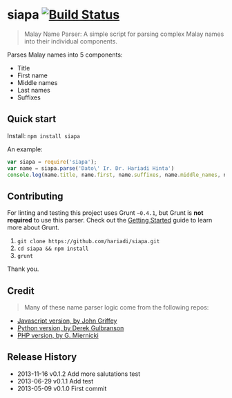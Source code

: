 # siapa [![Build Status](https://travis-ci.org/hariadi/siapa.png)](https://travis-ci.org/hariadi/siapa)

> Malay Name Parser: A simple script for parsing complex Malay names into their individual components.

Parses Malay names into 5 components:
- Title
- First name
- Middle names
- Last names
- Suffixes


## Quick start

Install: `npm install siapa`

An example:
```js
var siapa = require('siapa');
var name = siapa.parse('Dato\' Ir. Dr. Hariadi Hinta')
console.log(name.title, name.first, name.suffixes, name.middle_names, name.last_names)
```


## Contributing
For linting and testing this project uses Grunt `~0.4.1`, but Grunt is **not required** to use this parser. Check out the [Getting Started](http://gruntjs.com/getting-started) guide to learn more about Grunt.

 1. `git clone https://github.com/hariadi/siapa.git`
 2. `cd siapa && npm install`
 3. `grunt`

Thank you.


## Credit
> Many of these name parser logic come from the following repos:

* [Javascript version, by John Griffey](https://github.com/redjohn/name_parser)
* [Python version, by Derek Gulbranson](http://code.google.com/p/python-nameparser)
* [PHP version, by G. Miernicki](http://code.google.com/p/nameparser/)


## Release History
* 2013-11-16	v0.1.2			Add more salutations test
* 2013-06-29	v0.1.1			Add test
* 2013-05-09	v0.1.0			First commit